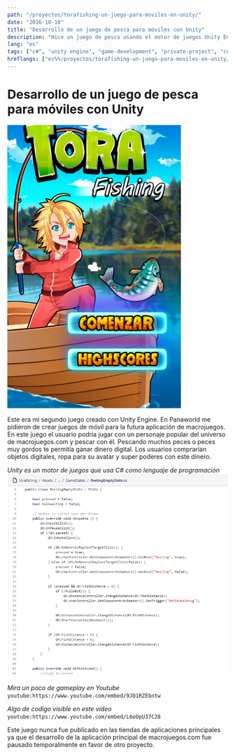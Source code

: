 ```yaml
---
path: "/proyectos/torafishing-un-juego-para-moviles-en-unity/"
date: "2016-10-10"
title: "Desarrollo de un juego de pesca para móviles con Unity"
description: "Hice un juego de pesca usando el motor de juegos Unity Engine. Este juego fue planeado para ser incrustado dentro de la futura aplicación de macrojuegos.com"
lang: "es"
tags: ["c#", "unity engine", "game-development", "private-project", "company:panaworld"]
hreflangs: ["es%%/proyectos/torafishing-un-juego-para-moviles-en-unity/", "en%%/en/projects/torafishing-a-unity-mobile-game/"]
---
```

# Desarrollo de un juego de pesca para móviles con Unity

![Torafishing](torafishing.jpg)

Este era mi segundo juego creado con Unity Engine. En Panaworld me pidieron de crear juegos de móvil para la futura aplicación de macrojuegos. En este juego el usuario podría jugar con un personaje popular del universo de macrojuegos.com y pescar con él. Pescando muchos peces o peces muy gordos te permitía ganar dinero digital. Los usuarios comprarían objetos digitales, ropa para su avatar y super poderes con este dinero.

*Unity es un motor de juegos que usa C# como lenguaje de programación*
![Código C# del juego](csharp-code.jpg)

*Mira un poco de gameplay en Youtube*
`youtube:https://www.youtube.com/embed/9JO1RZEbntw`

*Algo de codigo visible en este video*
`youtube:https://www.youtube.com/embed/L6oOpU37C28`

Este juego nunca fue publicado en las tiendas de aplicaciones principales ya que el desarrollo de la aplicación principal de macrojuegos.com fue pausado temporalmente en favor de otro proyecto.
